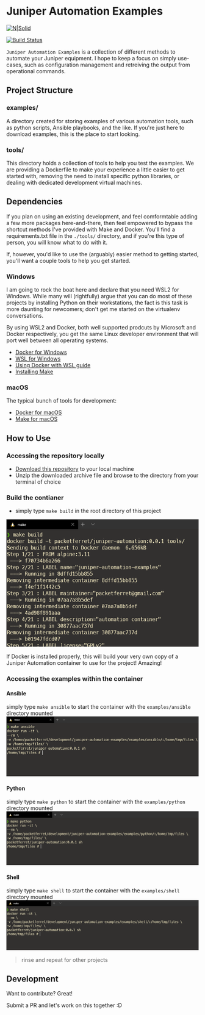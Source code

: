 # Juniper Automation Examples

[![N|Solid](https://upload.wikimedia.org/wikipedia/commons/3/31/Juniper_Networks_logo.svg)](https://www.juniper.net/us/en/products-services/sdn/contrail/contrail-service-orchestration/)

[![Build Status](https://travis-ci.org/joemccann/dillinger.svg?branch=master)](https://travis-ci.org/joemccann/dillinger)

`Juniper Automation Examples` is a collection of different methods to automate your Juniper equipment. I hope to keep a focus on simply use-cases, such as configuration management and retreiving the output from operational commands.

## Project Structure

### examples/

A directory created for storing examples of various automation tools, such as python scripts, Ansible playbooks, and the like. If you're just here to download examples, this is the place to start looking.

### tools/

This directory holds a collection of tools to help you test the examples. We are providing a Dockerfile to make your experience a little easier to get started with, removing the need to install specific python libraries, or dealing with dedicated development virtual machines.

## Dependencies

If you plan on using an existing development, and feel comformtable adding a few more packages here-and-there, then feel empowered to bypass the shortcut methods I've provided with Make and Docker. You'll find a requirements.txt file in the `./tools/` directory, and if you're this type of person, you will know what to do with it.

If, however, you'd like to use the (arguably) easier method to getting started, you'll want a couple tools to help you get started.

### Windows

I am going to rock the boat here and declare that you need WSL2 for Windows. While many will (rightfully) argue that you can do most of these projects by installing Python on their workstations, the fact is this task is more daunting for newcomers; don't get me started on the virtualenv conversations.

By using WSL2 and Docker, both well supported prodcuts by Microsoft and Docker respectively, you get the same Linux developer environment that will port well between all operating systems.

- [Docker for Windows](https://docs.docker.com/docker-for-windows/install/)
- [WSL for Windows](https://docs.microsoft.com/en-us/windows/wsl/install-win10)
- [Using Docker with WSL guide](https://docs.docker.com/docker-for-windows/wsl/)
- [Installing Make](https://www.howtoinstall.me/ubuntu/18-04/make/)

### macOS

The typical bunch of tools for development:

- [Docker for macOS](https://docs.docker.com/docker-for-mac/install/)
- [Make for macOS](https://formulae.brew.sh/formula/make#default)

## How to Use

### Accessing the repository locally
- [Download this repository](https://github.com/packetferret/juniper-automation-examples/archive/master.zip) to your local machine 
- Unzip the downloaded archive file and browse to the directory from your terminal of choice

### Build the contianer

- simply type `make build` in the root directory of this project

![make build](images/make_build.png)

If Docker is installed properly, this will build your very own copy of a Juniper Automation container to use for the project! Amazing!

### Accessing the examples within the container

#### Ansible

simply type `make ansible` to start the container with the `examples/ansible` directory mounted
![make build](images/make_ansible.png)

#### Python

simply type `make python` to start the container with the `examples/python` directory mounted
![make python](images/make_python.png)

#### Shell

simply type `make shell` to start the container with the `examples/shell` directory mounted
![make shell](images/make_shell.png)

> rinse and repeat for other projects

## Development

Want to contribute? Great!

Submit a PR and let's work on this together :D
